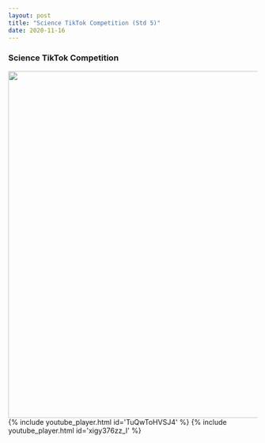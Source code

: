 ```yaml
---
layout: post
title: "Science TikTok Competition (Std 5)"
date: 2020-11-16
---
```


<h3>Science TikTok Competition</h3>
<center>
    <img src="{{ '/assets/img/TikTok_Poster.jpeg'}}" width="700px" alt=""> 
</center>
{% include youtube_player.html id='TuQwToHVSJ4' %}
{% include youtube_player.html id='xigy376zz_I' %}